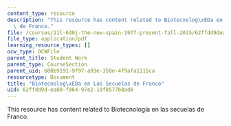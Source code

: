 ```yaml
---
content_type: resource
description: "This resource has content related to Biotecnolog\xEDa en las secuelas\
  \ de Franco."
file: /courses/21l-640j-the-new-spain-1977-present-fall-2015/62ffdd9dea80f86497e219f8577b8ad6_MIT21L_640JF15_BioMadrid.pdf
file_type: application/pdf
learning_resource_types: []
ocw_type: OCWFile
parent_title: Student Work
parent_type: CourseSection
parent_uid: b80b9191-9f97-a93e-350e-4f9afa1115ca
resourcetype: Document
title: "Biotecnolog\xEDa en Las Secuelas de Franco"
uid: 62ffdd9d-ea80-f864-97e2-19f8577b8ad6
---
```

This resource has content related to Biotecnología en las secuelas de Franco.

